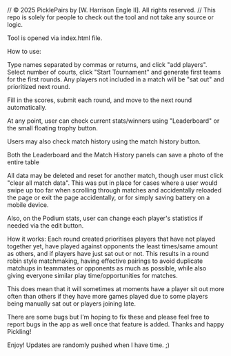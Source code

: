 // © 2025 PicklePairs by [W. Harrison Engle II]. All rights reserved.
// This repo is solely for people to check out the tool and not take any source or logic.

Tool is opened via index.html file.

How to use:

Type names separated by commas or returns, and click "add players".
Select number of courts, click "Start Tournament" and generate first teams for the first rounds. Any players not included in a match will be "sat out" and prioritized next round.

Fill in the scores, submit each round, and move to the next round automatically.

At any point, user can check current stats/winners using "Leaderboard" or the small floating trophy button.

Users may also check match history using the match history button.

Both the Leaderboard and the Match History panels can save a photo of the entire table

All data may be deleted and reset for another match, though user must click "clear all match data". This was put in place for cases where a user would swipe up too far when scrolling through matches and accidentally reloaded the page or exit the page accidentally, or for simply saving battery on a mobile device.

Also, on the Podium stats, user can change each player's statistics if needed via the edit button.


How it works:
Each round created prioritises players that have not played together yet, have played against opponents the least times/same amount as others, and if players have just sat out or not. This results in a round robin style matchmaking, having effective pairings to avoid duplicate matchups in teammates or opponents as much as possible, while also giving everyone similar play time/opportunities for matches.

This does mean that it will sometimes at moments have a player sit out more often than others if they have more games played due to some players being manually sat out or players joining late.

There are some bugs but I'm hoping to fix these and please feel free to report bugs in the app as well once that feature is added. Thanks and happy Pickling!

Enjoy! Updates are randomly pushed when I have time. ;)
